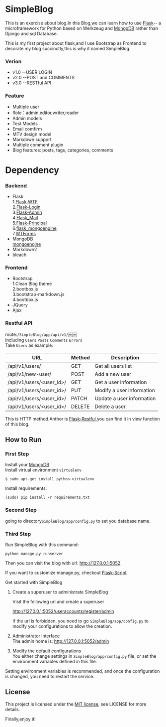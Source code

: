 # SimpleBlog

This is an exercise about blog.In this Blog,we can learn how to use [Flask](http://flask.pocoo.org/)--
a microframework for Python based on Werkzeug and [MongoDB](https://www.mongodb.com/cn) rather than Django and sql Database.  

This is my first project about flask,and I use Bootstrap as Frontend to decorate my blog succinctly,this is why it named SimpleBlog.

### Verion
- v1.0 --USER LOGIN
- v2.0 --POST and COMMENTS 
- v3.0 --RESTful API

### Feature
- Multiple user
- Role：admin,editor,writer,reader
- Admin models  
- Test Models  
- Email comfirm
- MTV design model
- Markdown support
- Multiple comment plugin
- Blog features: posts, tags, categories, comments

# Dependency
### Backend
- Flask  
1.[Flask-WTF](https://flask-wtf.readthedocs.io/en/latest/)  
2.[Flask-Login](https://flask-login.readthedocs.io/en/latest/)  
3.[Flask-Admin](https://flask-admin.readthedocs.io/en/latest/)  
4.[Flask_Mail](https://pythonhosted.org/Flask-Mail/)  
5.[Flask-Principal](https://pythonhosted.org/Flask-Principal/)  
6.[flask_mongoengine](http://docs.mongoengine.org/projects/flask-mongoengine/en/latest/)  
7.[WTForms](https://wtforms.readthedocs.io/en/stable/)
- MongoDB  
[mongoengine](http://docs.mongoengine.org/tutorial.html)
- Markdown2
- bleach  
### Frontend
- Bootstrap  
1.Clean Blog theme  
2.bootbox.js  
3.bootstrap-markdown.js  
4.bootbox.js
- JQuery  
- Ajax
### Restful API
route:`/SimpleBlog/app/api/v1/`￼￼  
Including `Users` `Posts` `Comments` `Errors`  
Take `Users` as example:  

|URL|Method|Description|  
|--|--|--|  
|/api/v1/users/|GET|Get all users list|
|/api/v1/new-user/|POST|Add a new user|
|/api/v1/users/<user_id>/|GET|Get a user information|
|/api/v1/users/<user_id>/|PUT|Modify a user information|
|/api/v1/users/<user_id>/|PATCH|Update a user information|
|/api/v1/users/<user_id>/|DELETE|Delete a user|  

This is HTTP method.Anthor is [Flask-Restful](https://flask-restful.readthedocs.io/en/latest/quickstart.html),you can find it in view function of this blog.  
## How to Run
### First Step  
Install your [MongoDB](http://www.runoob.com/mongodb/mongodb-osx-install.html)  
Install virtual environment `virtualenv`
```
$ sudo apt-get install python-virtualenv
```
Install requirements:  
```
(sudo) pip install -r requirements.txt
```
### Second Step
going to directory`SimpleBlog/app/config.py` to set you database name.

### Third Step
Run SimpleBlog with this command:
```
python manage.py runserver
```
Then you can visit the blog with url: http://127.0.0.1:5052

If you want to customize manage.py, checkout [Flask-Script](https://flask-script.readthedocs.io/en/latest/)

Get started with SimpleBlog
1. Create a superuser to administrate SimpleBlog  

   Visit the following url and create a superuser  

   http://127.0.0.1:5052/useraccounts/register/admin  

   If the url is forbidden, you need to go `SimpleBlog/app/config.py` to modify your configurations to allow the creation.

2. Administrator interface  
The admin home is: http://127.0.0.1:5052/admin

3. Modify the default configurations  
You either change settings in `SimpleBlog/app/config.py` file, or set the environment variables defined in this file.  

Setting environment variables is recommended, and once the configuration is changed, you need to restart the service.


## License
This project is licensed under the [MIT license](https://opensource.org/licenses/MIT), see LICENSE for more details.

Finally,enjoy it!
